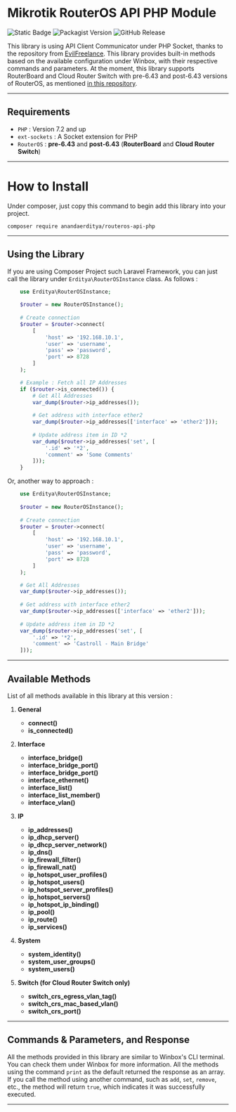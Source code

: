 # Mikrotik RouterOS API PHP Module

![Static Badge](https://img.shields.io/badge/php-7.2_and_up-e74c3c?style=for-the-badge)
![Packagist Version](https://img.shields.io/packagist/v/anandaerditya/routeros-api-php?style=for-the-badge&logo=packagist&logoColor=ffffff&color=%23f28d1a&link=https%3A%2F%2Fpackagist.org%2Fpackages%2Fanandaerditya%2Frouteros-api-php)
![GitHub Release](https://img.shields.io/github/v/release/anandaerditya/routeros-api-php?style=for-the-badge&logo=github&label=github&color=1abc9c&link=https%3A%2F%2Fgithub.com%2Fanandaerditya%2Frouteros-api-php)

This library is using API Client Communicator under PHP Socket, thanks to the repository from [EvilFreelance](https://github.com/EvilFreelancer/routeros-api-php). This library provides built-in methods based on the available configuration under Winbox, with their respective commands and parameters. At the moment, this library supports RouterBoard and Cloud Router Switch with pre-6.43 and post-6.43 versions of RouterOS, as mentioned [in this repository](https://github.com/EvilFreelancer/routeros-api-php).

---

## Requirements

- `PHP` : Version 7.2 and up
- `ext-sockets` : A Socket extension for PHP
- `RouterOS` : **pre-6.43** and **post-6.43** (**RouterBoard** and **Cloud Router Switch**)

---

# How to Install

Under composer, just copy this command to begin add this library into your project.

    composer require anandaerditya/routeros-api-php

---

## Using the Library

If you are using Composer Project such Laravel Framework, you can just call the library under `Erditya\RouterOSInstance` class. As follows :


```php
    use Erditya\RouterOSInstance;
    
    $router = new RouterOSInstance();
    
    # Create connection
    $router = $router->connect(
        [
            'host' => '192.168.10.1',
            'user' => 'username',
            'pass' => 'password',
            'port' => 8728 
        ]
    );

    # Example : Fetch all IP Addresses
    if ($router->is_connected()) {
        # Get All Addresses
        var_dump($router->ip_addresses());
        
        # Get address with interface ether2
        var_dump($router->ip_addresses(['interface' => 'ether2']));
        
        # Update address item in ID *2
        var_dump($router->ip_addresses('set', [
            '.id' => '*2',
            'comment' => 'Some Comments'
        ]));
    }
```

Or, another way to approach :

```php
    use Erditya\RouterOSInstance;
    
    $router = new RouterOSInstance();
    
    # Create connection
    $router = $router->connect(
        [
            'host' => '192.168.10.1',
            'user' => 'username',
            'pass' => 'password',
            'port' => 8728 
        ]
    );

    # Get All Addresses
    var_dump($router->ip_addresses());
        
    # Get address with interface ether2
    var_dump($router->ip_addresses(['interface' => 'ether2']));
        
    # Update address item in ID *2
    var_dump($router->ip_addresses('set', [
        '.id' => '*2',
        'comment' => 'Castroll - Main Bridge'
    ]));
```

---
    
## Available Methods

List of all methods available in this library at this version :

1. **General**
    - **connect()**
    - **is_connected()**


2. **Interface**
   - **interface_bridge()**
   - **interface_bridge_port()**
   - **interface_bridge_port()**
   - **interface_ethernet()**
   - **interface_list()**
   - **interface_list_member()**
   - **interface_vlan()**


3. **IP**
   - **ip_addresses()**
   - **ip_dhcp_server()**
   - **ip_dhcp_server_network()**
   - **ip_dns()**
   - **ip_firewall_filter()**
   - **ip_firewall_nat()**
   - **ip_hotspot_user_profiles()**
   - **ip_hotspot_users()**
   - **ip_hotspot_server_profiles()**
   - **ip_hotspot_servers()**
   - **ip_hotspot_ip_binding()**
   - **ip_pool()**
   - **ip_route()**
   - **ip_services()**


4. **System**
   - **system_identity()**
   - **system_user_groups()**
   - **system_users()**


5. **Switch (for Cloud Router Switch only)**
   - **switch_crs_egress_vlan_tag()**
   - **switch_crs_mac_based_vlan()**
   - **switch_crs_port()**

---

## Commands & Parameters, and Response

All the methods provided in this library are similar to Winbox's CLI terminal. You can check them under Winbox for more information. All the methods using the command `print` as the default returned the response as an array. If you call the method using another command, such as `add`, `set`, `remove`, etc., the method will return `true`, which indicates it was successfully executed.

---

